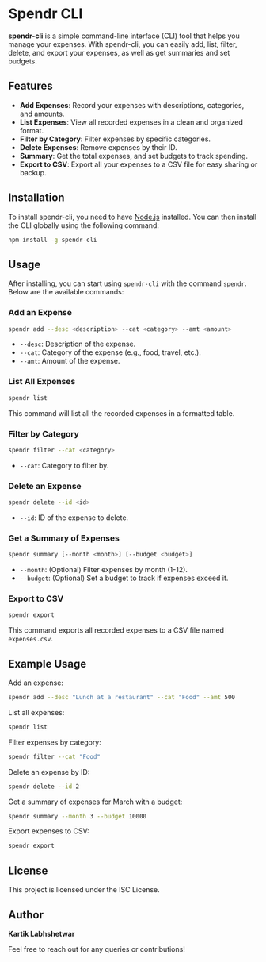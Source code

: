 # Spendr CLI

**spendr-cli** is a simple command-line interface (CLI) tool that helps you manage your expenses. With spendr-cli, you can easily add, list, filter, delete, and export your expenses, as well as get summaries and set budgets.

## Features

- **Add Expenses**: Record your expenses with descriptions, categories, and amounts.
- **List Expenses**: View all recorded expenses in a clean and organized format.
- **Filter by Category**: Filter expenses by specific categories.
- **Delete Expenses**: Remove expenses by their ID.
- **Summary**: Get the total expenses, and set budgets to track spending.
- **Export to CSV**: Export all your expenses to a CSV file for easy sharing or backup.

## Installation

To install spendr-cli, you need to have [Node.js](https://nodejs.org/) installed. You can then install the CLI globally using the following command:

```bash
npm install -g spendr-cli
```

## Usage

After installing, you can start using `spendr-cli` with the command `spendr`. Below are the available commands:

### Add an Expense

```bash
spendr add --desc <description> --cat <category> --amt <amount>
```

- `--desc`: Description of the expense.
- `--cat`: Category of the expense (e.g., food, travel, etc.).
- `--amt`: Amount of the expense.

### List All Expenses

```bash
spendr list
```

This command will list all the recorded expenses in a formatted table.

### Filter by Category

```bash
spendr filter --cat <category>
```

- `--cat`: Category to filter by.

### Delete an Expense

```bash
spendr delete --id <id>
```

- `--id`: ID of the expense to delete.

### Get a Summary of Expenses

```bash
spendr summary [--month <month>] [--budget <budget>]
```

- `--month`: (Optional) Filter expenses by month (1-12).
- `--budget`: (Optional) Set a budget to track if expenses exceed it.

### Export to CSV

```bash
spendr export
```

This command exports all recorded expenses to a CSV file named `expenses.csv`.

## Example Usage

Add an expense:

```bash
spendr add --desc "Lunch at a restaurant" --cat "Food" --amt 500
```

List all expenses:

```bash
spendr list
```

Filter expenses by category:

```bash
spendr filter --cat "Food"
```

Delete an expense by ID:

```bash
spendr delete --id 2
```

Get a summary of expenses for March with a budget:

```bash
spendr summary --month 3 --budget 10000
```

Export expenses to CSV:

```bash
spendr export
```

## License

This project is licensed under the ISC License.

## Author

**Kartik Labhshetwar**

Feel free to reach out for any queries or contributions!
